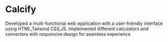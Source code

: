 # Calcify
Developed a multi-functional web application with a user-friendly interface using HTML,Tailwind CSS,JS. Implemented different calculators and convertors with responsive design for seamless experience
